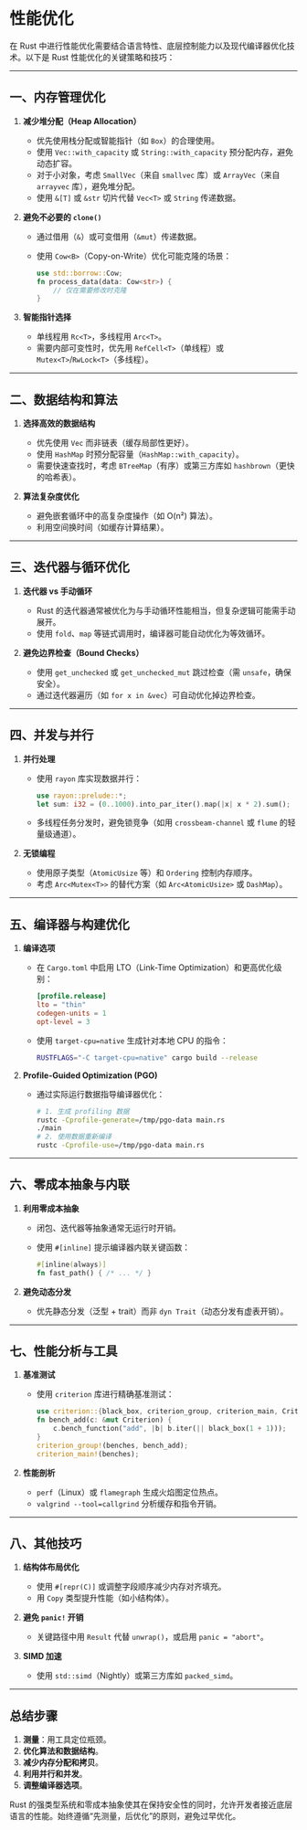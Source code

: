 # 性能优化

在 Rust 中进行性能优化需要结合语言特性、底层控制能力以及现代编译器优化技术。以下是 Rust 性能优化的关键策略和技巧：

---

## **一、内存管理优化**

1. **减少堆分配（Heap Allocation）**
   - 优先使用栈分配或智能指针（如 `Box`）的合理使用。
   - 使用 `Vec::with_capacity` 或 `String::with_capacity` 预分配内存，避免动态扩容。
   - 对于小对象，考虑 `SmallVec`（来自 `smallvec` 库）或 `ArrayVec`（来自 `arrayvec` 库），避免堆分配。
   - 使用 `&[T]` 或 `&str` 切片代替 `Vec<T>` 或 `String` 传递数据。

2. **避免不必要的 `clone()`**
   - 通过借用（`&`）或可变借用（`&mut`）传递数据。
   - 使用 `Cow<B>`（Copy-on-Write）优化可能克隆的场景：

     ```rust
     use std::borrow::Cow;
     fn process_data(data: Cow<str>) {
         // 仅在需要修改时克隆
     }
     ```

3. **智能指针选择**
   - 单线程用 `Rc<T>`，多线程用 `Arc<T>`。
   - 需要内部可变性时，优先用 `RefCell<T>`（单线程）或 `Mutex<T>`/`RwLock<T>`（多线程）。

---

## **二、数据结构和算法**

1. **选择高效的数据结构**
   - 优先使用 `Vec` 而非链表（缓存局部性更好）。
   - 使用 `HashMap` 时预分配容量（`HashMap::with_capacity`）。
   - 需要快速查找时，考虑 `BTreeMap`（有序）或第三方库如 `hashbrown`（更快的哈希表）。

2. **算法复杂度优化**
   - 避免嵌套循环中的高复杂度操作（如 O(n²) 算法）。
   - 利用空间换时间（如缓存计算结果）。

---

## **三、迭代器与循环优化**

1. **迭代器 vs 手动循环**
   - Rust 的迭代器通常被优化为与手动循环性能相当，但复杂逻辑可能需手动展开。
   - 使用 `fold`、`map` 等链式调用时，编译器可能自动优化为等效循环。

2. **避免边界检查（Bound Checks）**
   - 使用 `get_unchecked` 或 `get_unchecked_mut` 跳过检查（需 `unsafe`，确保安全）。
   - 通过迭代器遍历（如 `for x in &vec`）可自动优化掉边界检查。

---

## **四、并发与并行**

1. **并行处理**
   - 使用 `rayon` 库实现数据并行：

     ```rust
     use rayon::prelude::*;
     let sum: i32 = (0..1000).into_par_iter().map(|x| x * 2).sum();
     ```

   - 多线程任务分发时，避免锁竞争（如用 `crossbeam-channel` 或 `flume` 的轻量级通道）。

2. **无锁编程**
   - 使用原子类型（`AtomicUsize` 等）和 `Ordering` 控制内存顺序。
   - 考虑 `Arc<Mutex<T>>` 的替代方案（如 `Arc<AtomicUsize>` 或 `DashMap`）。

---

## **五、编译器与构建优化**

1. **编译选项**
   - 在 `Cargo.toml` 中启用 LTO（Link-Time Optimization）和更高优化级别：

     ```toml
     [profile.release]
     lto = "thin"
     codegen-units = 1
     opt-level = 3
     ```

   - 使用 `target-cpu=native` 生成针对本地 CPU 的指令：

     ```bash
     RUSTFLAGS="-C target-cpu=native" cargo build --release
     ```

2. **Profile-Guided Optimization (PGO)**
   - 通过实际运行数据指导编译器优化：

     ```bash
     # 1. 生成 profiling 数据
     rustc -Cprofile-generate=/tmp/pgo-data main.rs
     ./main
     # 2. 使用数据重新编译
     rustc -Cprofile-use=/tmp/pgo-data main.rs
     ```

---

## **六、零成本抽象与内联**

1. **利用零成本抽象**
   - 闭包、迭代器等抽象通常无运行时开销。
   - 使用 `#[inline]` 提示编译器内联关键函数：

     ```rust
     #[inline(always)]
     fn fast_path() { /* ... */ }
     ```

2. **避免动态分发**
   - 优先静态分发（泛型 + trait）而非 `dyn Trait`（动态分发有虚表开销）。

---

## **七、性能分析与工具**

1. **基准测试**
   - 使用 `criterion` 库进行精确基准测试：

     ```rust
     use criterion::{black_box, criterion_group, criterion_main, Criterion};
     fn bench_add(c: &mut Criterion) {
         c.bench_function("add", |b| b.iter(|| black_box(1 + 1)));
     }
     criterion_group!(benches, bench_add);
     criterion_main!(benches);
     ```

2. **性能剖析**
   - `perf`（Linux）或 `flamegraph` 生成火焰图定位热点。
   - `valgrind --tool=callgrind` 分析缓存和指令开销。

---

## **八、其他技巧**

1. **结构体布局优化**
   - 使用 `#[repr(C)]` 或调整字段顺序减少内存对齐填充。
   - 用 `Copy` 类型提升性能（如小结构体）。

2. **避免 `panic!` 开销**
   - 关键路径中用 `Result` 代替 `unwrap()`，或启用 `panic = "abort"`。

3. **SIMD 加速**
   - 使用 `std::simd`（Nightly）或第三方库如 `packed_simd`。

---

## **总结步骤**

1. **测量**：用工具定位瓶颈。
2. **优化算法和数据结构**。
3. **减少内存分配和拷贝**。
4. **利用并行和并发**。
5. **调整编译器选项**。

Rust 的强类型系统和零成本抽象使其在保持安全性的同时，允许开发者接近底层语言的性能。始终遵循“先测量，后优化”的原则，避免过早优化。
